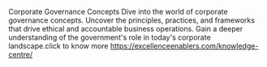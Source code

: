Corporate Governance Concepts
Dive into the world of corporate governance concepts. Uncover the principles, practices, and frameworks that drive ethical and accountable business operations. Gain a deeper understanding of the government's role in today's corporate landscape.click to know more https://excellenceenablers.com/knowledge-centre/
